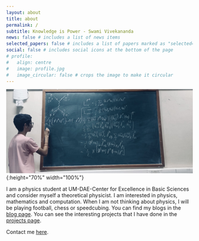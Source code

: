 ```yaml
---
layout: about
title: about
permalink: /
subtitle: Knowledge is Power - Swami Vivekananda
news: false # includes a list of news items
selected_papers: false # includes a list of papers marked as "selected={true}"
social: false # includes social icons at the bottom of the page
# profile:
#   align: centre
#   image: profile.jpg
#   image_circular: false # crops the image to make it circular
---
```



![Profile picture](/assets/img/profile.jpg){:height="70%" width="100%"}


I am a physics student at UM-DAE-Center for Excellence in Basic Sciences and consider myself a theoretical physicist. I am interested in physics, mathematics  and computation. When I am not thinking about physics, I will be playing football, chess or speedcubing. You can find my blogs in the [blog page](/blog). You can see the interesting projects that I have done in the [projects page](/projects).

Contact me [here](mailto:gdhiyanesh1@gmail.com).
